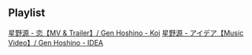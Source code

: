 ## Playlist
[星野源 - 恋【MV & Trailer】/ Gen Hoshino - Koi](https://youtu.be/jhOVibLEDhA)
[星野源 - アイデア【Music Video】/ Gen Hoshino - IDEA](https://youtu.be/RlUb2F-zLxw)
